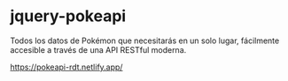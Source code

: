# jquery-pokeapi
Todos los datos de Pokémon que necesitarás en un solo lugar, fácilmente accesible a través de una API RESTful moderna.


https://pokeapi-rdt.netlify.app/
